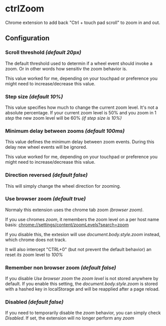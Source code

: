 # ctrlZoom
Chrome extension to add back "Ctrl + touch pad scroll" to zoom in and out.

## Configuration
### Scroll threshold _(default 20px)_
The default threshold used to determin if a wheel event should invoke a zoom. Or in other words how sensitiv the zoom behavior is.

This value worked for me, depending on your touchpad or preference you might need to increase/decrease this value.

### Step size _(default 10%)_
This value specifies how much to change the current zoom level. It's not a absolute percentage.
If your current zoom level is 50% and you zoom in 1 _step_ the new zoom level will be 60% _(if step size is 10%)_

### Minimum delay between zooms _(default 100ms)_
This value defines the minimum delay between zoom events.
During this delay new wheel events will be ignored.

This value worked for me, depending on your touchpad or preference you might need to increase/decrease this value.

### Direction reversed _(default false)_
This will simply change the wheel direction for zooming.

### Use browser zoom _(default true)_
Normaly this extension uses the chrome tab zoom _(browser zoom)_.

If you use chromes _zoom_, it remembers the zoom level on a per host name basis: <chrome://settings/content/zoomLevels?search=zoom>

If you disable this, the extesion will use _document.body.style.zoom_ instead, which chrome does not track.

It will also intercept "CTRL+0" (but not prevent the default behavior) an reset _its_ zoom level to _100%_

### Remember non browser zoom _(default false)_
If you disable _Use browser zoom_ the _zoom level_ is not stored anywhere by default.
If you enable this setting, the _document.body.style.zoom_ is stored with a hashed key in localStorage and will be reapplied after a page reload.

### Disabled _(default false)_
If you need to temporarily disable the _zoom_ behavior, you can simply check _Disabled_.
If set, the extension will no longer perform any _zoom_
